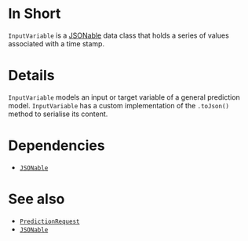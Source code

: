 # In Short

`InputVariable` is a [JSONable](../Util/JSONable.md) data class that holds a series of values associated with a time stamp.

# Details

`InputVariable` models an input or target variable of a general prediction model.
`InputVariable` has a custom implementation of the `.toJson()` method to serialise its content.

# Dependencies

* [`JSONable`](../Util/JSONable.md)

# See also

* [`PredictionRequest`](./PredictionRequest.md)
* [`JSONable`](../Util/JSONable.md)
